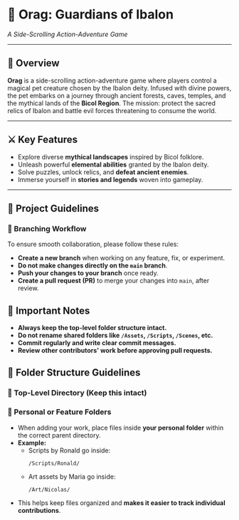 # 🐉 Orag: Guardians of Ibalon  
*A Side-Scrolling Action-Adventure Game*

---

## 📖 Overview  
**Orag** is a side-scrolling action-adventure game where players control a magical pet creature chosen by the Ibalon deity. Infused with divine powers, the pet embarks on a journey through ancient forests, caves, temples, and the mythical lands of the **Bicol Region**. The mission: protect the sacred relics of Ibalon and battle evil forces threatening to consume the world.

---

## ⚔️ Key Features  
- Explore diverse **mythical landscapes** inspired by Bicol folklore.
- Unleash powerful **elemental abilities** granted by the Ibalon deity.
- Solve puzzles, unlock relics, and **defeat ancient enemies**.
- Immerse yourself in **stories and legends** woven into gameplay.

---

## 📂 Project Guidelines

### 🔀 Branching Workflow  
To ensure smooth collaboration, please follow these rules:  
- **Create a new branch** when working on any feature, fix, or experiment.
- **Do not make changes directly on the `main` branch**.
- **Push your changes to your branch** once ready.
- **Create a pull request (PR)** to merge your changes into `main`, after review.

## 📝 Important Notes  
- **Always keep the top-level folder structure intact.**
- **Do not rename shared folders like `/Assets`, `/Scripts`, `/Scenes`, etc.**
- **Commit regularly and write clear commit messages.**
- **Review other contributors' work before approving pull requests.**

## 📁 Folder Structure Guidelines  
### 🚀 Top-Level Directory (Keep this intact)
### 📂 Personal or Feature Folders  
- When adding your work, place files inside **your personal folder** within the correct parent directory.
- **Example:**  
    - Scripts by Ronald go inside:  
        ```
        /Scripts/Ronald/
        ```
    - Art assets by Maria go inside:  
        ```
        /Art/Nicolas/
        ```
- This helps keep files organized and **makes it easier to track individual contributions**.
